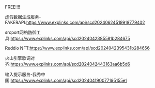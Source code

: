 FREE!!!!

虚假数据生成服务-FAKERAPI:https://www.explinks.com/api/scd20240624519918779402

srcport网络防御工具:https://www.explinks.com/api/scd2024042385581b284675

Reddio NFT:https://www.explinks.com/api/scd2024042395431b284656

火山引擎歌词对齐:https://www.explinks.com/api/scd2024042443163aa6b5d6

输入提示服务-我秀中国:https://www.explinks.com/api/scd202404190077195155e1
